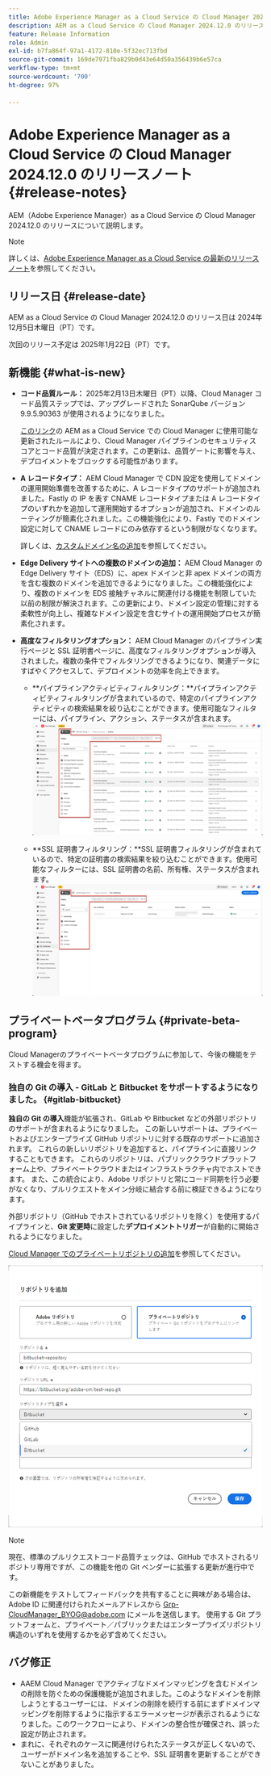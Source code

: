 ```yaml
---
title: Adobe Experience Manager as a Cloud Service の Cloud Manager 2024.12.0 のリリースノート
description: AEM as a Cloud Service の Cloud Manager 2024.12.0 のリリースについて説明します。
feature: Release Information
role: Admin
exl-id: b7fa864f-97a1-4172-810e-5f32ec713fbd
source-git-commit: 169de7971fba829b0d43e64d50a356439b6e57ca
workflow-type: tm+mt
source-wordcount: '700'
ht-degree: 97%

---
```



# Adobe Experience Manager as a Cloud Service の Cloud Manager 2024.12.0 のリリースノート {#release-notes}

AEM（Adobe Experience Manager）as a Cloud Service の Cloud Manager 2024.12.0 のリリースについて説明します。

>[!NOTE]
>
>詳しくは、[Adobe Experience Manager as a Cloud Service の最新のリリースノート](/help/release-notes/release-notes-cloud/release-notes-current.md)を参照してください。

## リリース日 {#release-date}

AEM as a Cloud Service の Cloud Manager 2024.12.0 のリリース日は 2024年12月5日木曜日（PT）です。

次回のリリース予定は 2025年1月22日（PT）です。


## 新機能 {#what-is-new}

* **コード品質ルール：** 2025年2月13日木曜日（PT）以降、Cloud Manager コード品質ステップでは、アップグレードされた SonarQube バージョン 9.9.5.90363 が使用されるようになりました。

  [このリンク](/help/implementing/cloud-manager/code-quality-testing.md#understanding-code-quality-rules)の AEM as a Cloud Service での Cloud Manager に使用可能な更新されたルールにより、Cloud Manager パイプラインのセキュリティスコアとコード品質が決定されます。この更新は、品質ゲートに影響を与え、デプロイメントをブロックする可能性があります。

<!-- * **Java 21 support:** Customers can now optionally build with Java 17 or Java 21, benefiting from performance improvements and new language features. See [Build environment](/help/implementing/cloud-manager/getting-access-to-aem-in-cloud/build-environment-details.md) for configuration steps, including updating your Maven project description, and certain library versions. When the build version is set to Java 17 or Java 21, the runtime defaults to Java 21.

    Starting February 2025, sandboxes and dev environments upgrade to the Java 21 runtime, regardless of the build version (Java 8, 11, 17, or 21). Production environments follow with an upgrade in April 2025. -->

* **A レコードタイプ：** AEM Cloud Manager で CDN 設定を使用してドメインの運用開始準備を改善するために、A レコードタイプのサポートが追加されました。Fastly の IP を表す CNAME レコードタイプまたは A レコードタイプのいずれかを追加して運用開始するオプションが追加され、ドメインのルーティングが簡素化されました。この機能強化により、Fastly でのドメイン設定に対して CNAME レコードにのみ依存するという制限がなくなります。

  詳しくは、[カスタムドメイン名の追加](/help/implementing/cloud-manager/custom-domain-names/add-custom-domain-name.md)を参照してください。<!-- CMGR-63076 -->

<!-- * The AEM Code Quality step now uses SonarQube 9.9 Server, replacing the older 7.4 version. This upgrade brings additional security, performance, and code quality checks, offering more comprehensive analysis and coverage for your projects. -->

* **Edge Delivery サイトへの複数のドメインの追加：** AEM Cloud Manager の Edge Delivery サイト（EDS）に、apex ドメインと非 apex ドメインの両方を含む複数のドメインを追加できるようになりました。この機能強化により、複数のドメインを EDS 接触チャネルに関連付ける機能を制限していた以前の制限が解決されます。この更新により、ドメイン設定の管理に対する柔軟性が向上し、複雑なドメイン設定を含むサイトの運用開始プロセスが簡素化されます。<!-- CMGR-63007 -->

* **高度なフィルタリングオプション：** AEM Cloud Manager のパイプライン実行ページと SSL 証明書ページに、高度なフィルタリングオプションが導入されました。複数の条件でフィルタリングできるようになり、関連データにすばやくアクセスして、デプロイメントの効率を向上できます。<!-- CMGR-26263 -->

   * **パイプラインアクティビティフィルタリング：**パイプラインアクティビティフィルタリングが含まれているので、特定のパイプラインアクティビティの検索結果を絞り込むことができます。使用可能なフィルターには、パイプライン、アクション、ステータスが含まれます。
     ![パイプラインアクティビティフィルタリング](/help/implementing/cloud-manager/assets/filters-pipeline.png)


   * **SSL 証明書フィルタリング：**SSL 証明書フィルタリングが含まれているので、特定の証明書の検索結果を絞り込むことができます。使用可能なフィルターには、SSL 証明書の名前、所有権、ステータスが含まれます。
     ![SSL 証明書フィルタリング](/help/implementing/cloud-manager/assets/filters-ssl-certificates.png)

## プライベートベータプログラム {#private-beta-program}

Cloud Managerのプライベートベータプログラムに参加して、今後の機能をテストする機会を得ます。

### 独自の Git の導入 - GitLab と Bitbucket をサポートするようになりました。 {#gitlab-bitbucket}

<!-- BOTH CS & AMS -->

**独自の Git の導入**&#x200B;機能が拡張され、GitLab や Bitbucket などの外部リポジトリのサポートが含まれるようになりました。 この新しいサポートは、プライベートおよびエンタープライズ GitHub リポジトリに対する既存のサポートに追加されます。 これらの新しいリポジトリを追加すると、パイプラインに直接リンクすることもできます。 これらのリポジトリは、パブリッククラウドプラットフォーム上や、プライベートクラウドまたはインフラストラクチャ内でホストできます。 また、この統合により、Adobe リポジトリと常にコード同期を行う必要がなくなり、プルリクエストをメイン分岐に結合する前に検証できるようになります。

外部リポジトリ（GitHub でホストされているリポジトリを除く）を使用するパイプラインと、**Git 変更時**&#x200B;に設定した&#x200B;**デプロイメントトリガー**&#x200B;が自動的に開始されるようになりました。

[Cloud Manager でのプライベートリポジトリの追加](/help/implementing/cloud-manager/managing-code/external-repositories.md)を参照してください。

![リポジトリを追加ダイアログボックス](/help/implementing/cloud-manager/release-notes/assets/repositories-add-release-notes.png)

>[!NOTE]
>
>現在、標準のプルリクエストコード品質チェックは、GitHub でホストされるリポジトリ専用ですが、この機能を他の Git ベンダーに拡張する更新が進行中です。

この新機能をテストしてフィードバックを共有することに興味がある場合は、Adobe ID に関連付けられたメールアドレスから [Grp-CloudManager_BYOG@adobe.com](mailto:Grp-CloudManager_BYOG@adobe.com) にメールを送信します。 使用する Git プラットフォームと、プライベート／パブリックまたはエンタープライズリポジトリ構造のいずれを使用するかを必ず含めてください。

## バグ修正

* AAEM Cloud Manager でアクティブなドメインマッピングを含むドメインの削除を防ぐための保護機能が追加されました。このようなドメインを削除しようとするユーザーには、ドメインの削除を続行する前にまずドメインマッピングを削除するように指示するエラーメッセージが表示されるようになりました。このワークフローにより、ドメインの整合性が確保され、誤った設定が防止されます。<!-- CMGR-63033 -->
* まれに、それぞれのケースに関連付けられたステータスが正しくないので、ユーザーがドメイン名を追加することや、SSL 証明書を更新することができないことがありました。<!-- CMGR-62816 -->


<!-- ## Known issues {#known-issues} -->
